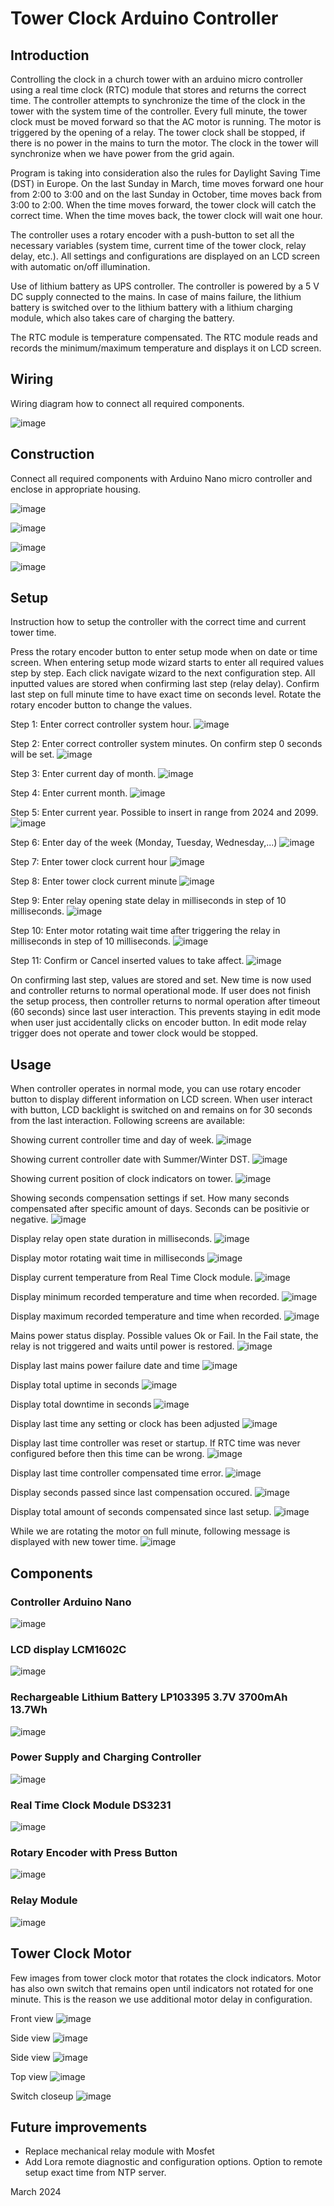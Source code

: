 # **Tower Clock Arduino Controller**

## **Introduction**

Controlling the clock in a church tower with an arduino micro controller using a real time clock (RTC) module that stores and returns the correct time. The controller attempts to synchronize the time of the clock in the tower with the system time of the controller. Every full minute, the tower clock must be moved forward so that the AC motor is running. The motor is triggered by the opening of a relay. The tower clock shall be stopped, if there is no power in the mains to turn the motor. The clock in the tower will synchronize when we have power from the grid again.

Program is taking into consideration also the rules for Daylight Saving Time (DST) in Europe. On the last Sunday in March, time moves forward one hour from 2:00 to 3:00 and on the last Sunday in October, time moves back from 3:00 to 2:00. When the time moves forward, the tower clock will catch the correct time. When the time moves back, the tower clock will wait one hour.

The controller uses a rotary encoder with a push-button to set all the necessary variables (system time, current time of the tower clock, relay delay, etc.). All settings and configurations are displayed on an LCD screen with automatic on/off illumination.

Use of lithium battery as UPS controller. The controller is powered by a 5 V DC supply connected to the mains. In case of mains failure, the lithium battery is switched over to the lithium battery with a lithium charging module, which also takes care of charging the battery.

The RTC module is temperature compensated. The RTC module reads and records the minimum/maximum temperature and displays it on LCD screen.

## **Wiring**

Wiring diagram how to connect all required components.

![image](https://github.com/avgustint/tower-clock-oled/blob/main/images/other/clock-oled-schematic.png)

## **Construction**

Connect all required components with Arduino Nano micro controller and enclose in appropriate housing.

![image](https://github.com/avgustint/tower-clock/blob/main/images/controller/IMG_0013.jpeg)

![image](https://github.com/avgustint/tower-clock/blob/main/images/controller/IMG_0014.jpeg)

![image](https://github.com/avgustint/tower-clock/blob/main/images/controller/IMG_0015.jpeg)

![image](https://github.com/avgustint/tower-clock/blob/main/images/controller/IMG_9985.jpeg)

## **Setup**

Instruction how to setup the controller with the correct time and current tower time.

Press the rotary encoder button to enter setup mode when on date or time screen. When entering setup mode wizard starts to enter all required values step by step. Each click navigate wizard to the next configuration step. All inputted values are stored when confirming last step (relay delay). Confirm last step on full minute time to have exact time on seconds level. Rotate the rotary encoder button to change the values.

Step 1: Enter correct controller system hour.
![image](https://github.com/avgustint/tower-clock/blob/main/images/controller/IMG_9997.jpeg)

Step 2: Enter correct controller system minutes. On confirm step 0 seconds will be set.
![image](https://github.com/avgustint/tower-clock/blob/main/images/controller/IMG_9999.jpeg)

Step 3: Enter current day of month.
![image](https://github.com/avgustint/tower-clock/blob/main/images/controller/IMG_0001.jpeg)

Step 4: Enter current month.
![image](https://github.com/avgustint/tower-clock/blob/main/images/controller/IMG_0002.jpeg)

Step 5: Enter current year. Possible to insert in range from 2024 and 2099.
![image](https://github.com/avgustint/tower-clock/blob/main/images/controller/IMG_0026.jpeg)

Step 6: Enter day of the week (Monday, Tuesday, Wednesday,...)
![image](https://github.com/avgustint/tower-clock/blob/main/images/controller/IMG_0004.jpeg)

Step 7: Enter tower clock current hour
![image](https://github.com/avgustint/tower-clock/blob/main/images/controller/IMG_0006.jpeg)

Step 8: Enter tower clock current minute
![image](https://github.com/avgustint/tower-clock/blob/main/images/controller/IMG_0007.jpeg)

Step 9: Enter relay opening state delay in milliseconds in step of 10 milliseconds.
![image](https://github.com/avgustint/tower-clock/blob/main/images/controller/IMG_0008.jpeg)

Step 10: Enter motor rotating wait time after triggering the relay in milliseconds in step of 10 milliseconds.
![image](https://github.com/avgustint/tower-clock/blob/main/images/controller/IMG_0021.jpeg)

Step 11: Confirm or Cancel inserted values to take affect.
![image](https://github.com/avgustint/tower-clock/blob/main/images/controller/IMG_0022.jpeg)

On confirming last step, values are stored and set. New time is now used and controller returns to normal operational mode. If user does not finish the setup process, then controller returns to normal operation after timeout (60 seconds) since last user interaction. This prevents staying in edit mode when user just accidentally clicks on encoder button. In edit mode relay trigger does not operate and tower clock would be stopped.

## **Usage**

When controller operates in normal mode, you can use rotary encoder button to display different information on LCD screen. When user interact with button, LCD backlight is switched on and remains on for 30 seconds from the last interaction. Following screens are available:

Showing current controller time and day of week.
![image](https://github.com/avgustint/tower-clock/blob/main/images/controller/IMG_9987.jpeg)

Showing current controller date with Summer/Winter DST.
![image](https://github.com/avgustint/tower-clock/blob/main/images/controller/IMG_9988.jpeg)

Showing current position of clock indicators on tower.
![image](https://github.com/avgustint/tower-clock/blob/main/images/controller/IMG_9989.jpeg)

Showing seconds compensation settings if set. How many seconds compensated after specific amount of days. Seconds can be positivie or negative.
![image](https://github.com/avgustint/tower-clock/blob/main/images/controller/IMG_0059.jpeg)

Display relay open state duration in milliseconds. 
![image](https://github.com/avgustint/tower-clock/blob/main/images/controller/IMG_9990.jpeg)

Display motor rotating wait time in milliseconds
![image](https://github.com/avgustint/tower-clock/blob/main/images/controller/IMG_0017.jpeg)

Display current temperature from Real Time Clock module. 
![image](https://github.com/avgustint/tower-clock/blob/main/images/controller/IMG_9991.jpeg)

Display minimum recorded temperature and time when recorded. 
![image](https://github.com/avgustint/tower-clock/blob/main/images/controller/IMG_9992.jpeg)

Display maximum recorded temperature and time when recorded. 
![image](https://github.com/avgustint/tower-clock/blob/main/images/controller/IMG_9993.jpeg)

Mains power status display. Possible values Ok or Fail. In the Fail state, the relay is not triggered and waits until power is restored.
![image](https://github.com/avgustint/tower-clock/blob/main/images/controller/IMG_9994.jpeg)

Display last mains power failure date and time
![image](https://github.com/avgustint/tower-clock/blob/main/images/controller/IMG_0018.jpeg)

Display total uptime in seconds
![image](https://github.com/avgustint/tower-clock/blob/main/images/controller/IMG_0019.jpeg)

Display total downtime in seconds
![image](https://github.com/avgustint/tower-clock/blob/main/images/controller/IMG_0020.jpeg)

Display last time any setting or clock has been adjusted
![image](https://github.com/avgustint/tower-clock/blob/main/images/controller/IMG_0024.jpeg)

Display last time controller was reset or startup. If RTC time was never configured before then this time can be wrong.
![image](https://github.com/avgustint/tower-clock/blob/main/images/controller/IMG_0025.jpeg)

Display last time controller compensated time error.
![image](https://github.com/avgustint/tower-clock/blob/main/images/controller/IMG_0060.jpeg)

Display seconds passed since last compensation occured.
![image](https://github.com/avgustint/tower-clock/blob/main/images/controller/IMG_0061.jpeg)

Display total amount of seconds compensated since last setup.
![image](https://github.com/avgustint/tower-clock/blob/main/images/controller/IMG_0062.jpeg)

While we are rotating the motor on full minute, following message is displayed with new tower time.
![image](https://github.com/avgustint/tower-clock/blob/main/images/controller/IMG_0027.jpeg)

## **Components**

### Controller Arduino Nano
![image](https://github.com/avgustint/tower-clock/assets/9412797/8fbae44a-66fd-4745-98ee-94f49e7eb06a)

### LCD display LCM1602C
![image](https://github.com/avgustint/tower-clock/assets/9412797/59cefcb1-090a-4a67-a93b-77a3ea650e69)

### Rechargeable Lithium Battery LP103395 3.7V 3700mAh 13.7Wh
![image](https://github.com/avgustint/tower-clock/assets/9412797/0f3e59af-5f53-4cb3-9975-40ea88144ab4)

### Power Supply and Charging Controller
![image](https://github.com/avgustint/tower-clock/assets/9412797/9fa9ace6-a631-413e-a117-079d3b30c8a3)

### Real Time Clock Module DS3231
![image](https://github.com/avgustint/tower-clock/assets/9412797/990adb97-49cd-43ab-b6b3-29cf0235794e)

### Rotary Encoder with Press Button
![image](https://github.com/avgustint/tower-clock/assets/9412797/0cd3fe18-62a0-431a-86cb-1cd6314a8132)

### Relay Module
![image](https://github.com/avgustint/tower-clock/assets/9412797/2f2f898b-8374-46ce-9868-71399b85e3fd)

## **Tower Clock Motor** 

Few images from tower clock motor that rotates the clock indicators. Motor has also own switch that remains open until indicators not rotated for one minute. This is the reason we use additional motor delay in configuration.

Front view
![image](https://github.com/avgustint/tower-clock/blob/main/images/motor/IMG_9879.jpeg)

Side view
![image](https://github.com/avgustint/tower-clock/blob/main/images/motor/IMG_9880.jpeg)

Side view
![image](https://github.com/avgustint/tower-clock/blob/main/images/motor/IMG_9881.jpeg)

Top view
![image](https://github.com/avgustint/tower-clock/blob/main/images/motor/IMG_9882.jpeg)

Switch closeup
![image](https://github.com/avgustint/tower-clock/blob/main/images/motor/IMG_9883.jpeg)


## **Future improvements**

* Replace mechanical relay module with Mosfet
* Add Lora remote diagnostic and configuration options. Option to remote setup exact time from NTP server.


March 2024 
